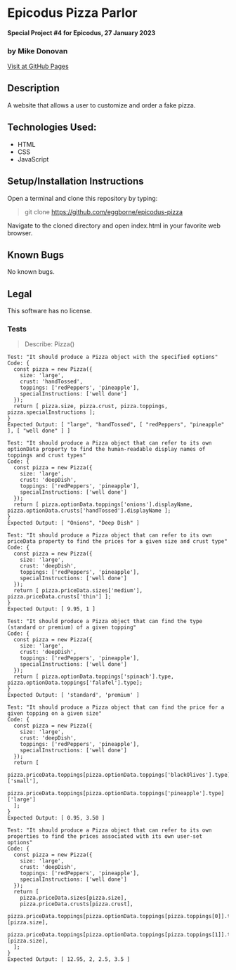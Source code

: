 # Epicodus Pizza Parlor
#### Special Project #4 for Epicodus, 27 January 2023
### by Mike Donovan

[Visit at GitHub Pages](https://eggborne.github.io/epicodus-pizza)

## Description

A website that allows a user to customize and order a fake pizza.

## Technologies Used:
* HTML
* CSS
* JavaScript

## Setup/Installation Instructions

Open a terminal and clone this repository by typing:

> git clone https://github.com/eggborne/epicodus-pizza

Navigate to the cloned directory and open index.html in your favorite web browser.

## Known Bugs

No known bugs.

## Legal

This software has no license.

### Tests

> Describe: Pizza()

```
Test: "It should produce a Pizza object with the specified options"
Code: {
  const pizza = new Pizza({
    size: 'large',
    crust: 'handTossed',
    toppings: ['redPeppers', 'pineapple'],
    specialInstructions: ['well done']
  });
  return [ pizza.size, pizza.crust, pizza.toppings, pizza.specialInstructions ];
}
Expected Output: [ "large", "handTossed", [ "redPeppers", "pineapple" ], [ "well done" ] ]

Test: "It should produce a Pizza object that can refer to its own optionData property to find the human-readable display names of toppings and crust types"
Code: {
  const pizza = new Pizza({
    size: 'large',
    crust: 'deepDish',
    toppings: ['redPeppers', 'pineapple'],
    specialInstructions: ['well done']
  });
  return [ pizza.optionData.toppings['onions'].displayName, pizza.optionData.crusts['handTossed'].displayName ];
}
Expected Output: [ "Onions", "Deep Dish" ]

Test: "It should produce a Pizza object that can refer to its own priceData property to find the prices for a given size and crust type"
Code: {
  const pizza = new Pizza({
    size: 'large',
    crust: 'deepDish',
    toppings: ['redPeppers', 'pineapple'],
    specialInstructions: ['well done']
  });
  return [ pizza.priceData.sizes['medium'], pizza.priceData.crusts['thin'] ];
}
Expected Output: [ 9.95, 1 ]

Test: "It should produce a Pizza object that can find the type (standard or premium) of a given topping"
Code: {
  const pizza = new Pizza({
    size: 'large',
    crust: 'deepDish',
    toppings: ['redPeppers', 'pineapple'],
    specialInstructions: ['well done']
  });
  return [ pizza.optionData.toppings['spinach'].type, pizza.optionData.toppings['falafel'].type];
}
Expected Output: [ 'standard', 'premium' ]

Test: "It should produce a Pizza object that can find the price for a given topping on a given size"
Code: {
  const pizza = new Pizza({
    size: 'large',
    crust: 'deepDish',
    toppings: ['redPeppers', 'pineapple'],
    specialInstructions: ['well done']
  });
  return [ 
    pizza.priceData.toppings[pizza.optionData.toppings['blackOlives'].type]['small'], 
    pizza.priceData.toppings[pizza.optionData.toppings['pineapple'].type]['large']
  ];
}
Expected Output: [ 0.95, 3.50 ]

Test: "It should produce a Pizza object that can refer to its own properties to find the prices associated with its own user-set options"
Code: {
  const pizza = new Pizza({
    size: 'large',
    crust: 'deepDish',
    toppings: ['redPeppers', 'pineapple'],
    specialInstructions: ['well done']
  });
  return [ 
    pizza.priceData.sizes[pizza.size], 
    pizza.priceData.crusts[pizza.crust], 
    pizza.priceData.toppings[pizza.optionData.toppings[pizza.toppings[0]].type][pizza.size], 
    pizza.priceData.toppings[pizza.optionData.toppings[pizza.toppings[1]].type][pizza.size], 
  ];
}
Expected Output: [ 12.95, 2, 2.5, 3.5 ]
```
